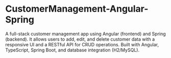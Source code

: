 # CustomerManagement-Angular-Spring
A full-stack customer management app using Angular (frontend) and Spring (backend). It allows users to add, edit, and delete customer data with a responsive UI and a RESTful API for CRUD operations. Built with Angular, TypeScript, Spring Boot, and database integration (H2/MySQL).
